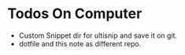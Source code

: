 # Todos On Computer
- Custom Snippet dir for ultisnip and save it on git.
- dotfile and this note as different repo.
